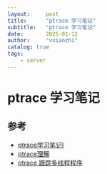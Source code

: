 ```yaml
---
layout:     post
title:      "ptrace 学习笔记"
subtitle:   "ptrace 学习笔记"
date:       2025-01-12
author:     "vxiaozhi"
catalog: true
tags:
    - server
---
```


# ptrace 学习笔记

## 参考

- [ptrace学习笔记I](https://omasko.github.io/2018/04/19/ptrace%E5%AD%A6%E4%B9%A0%E7%AC%94%E8%AE%B0I/)
- [ptrace理解 ](https://www.cnblogs.com/mysky007/p/11047943.html)
- [ptrace 跟踪多线程程序](https://www.codeleading.com/article/1771725337/)

